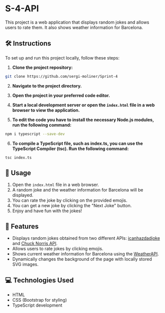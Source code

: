 # S-4-API

This project is a web application that displays random jokes and allows users to rate them. It also shows weather information for Barcelona.

## 🛠️ Instructions

To set up and run this project locally, follow these steps:

1. **Clone the project repository:**

```bash
git clone https://github.com/sergi-moliner/Sprint-4
```
2. **Navigate to the project directory.**

3. **Open the project in your preferred code editor.**

4. **Start a local development server or open the `index.html` file in a web browser to view the application.**

5. **To edit the code you have to install the necessary Node.js modules, run the following command:**

```bash
npm i typescript --save-dev
```
6. **To compile a TypeScript file, such as index.ts, you can use the TypeScript Compiler (tsc). Run the following command:**

```bash
tsc index.ts
```

## 🚀 Usage

1. Open the `index.html` file in a web browser.
2. A random joke and the weather information for Barcelona will be displayed.
3. You can rate the joke by clicking on the provided emojis.
4. You can get a new joke by clicking the "Next Joke" button.
5. Enjoy and have fun with the jokes!

## 🔧 Features

- Displays random jokes obtained from two different APIs: [icanhazdadjoke](https://icanhazdadjoke.com/) and [Chuck Norris API](https://api.chucknorris.io/).
- Allows users to rate jokes by clicking emojis.
- Shows current weather information for Barcelona using the [WeatherAPI](https://www.weatherapi.com/).
- Dynamically changes the background of the page with locally stored SVG images.

## 💻 Technologies Used

- HTML
- CSS (Bootstrap for styling)
- TypeScript development